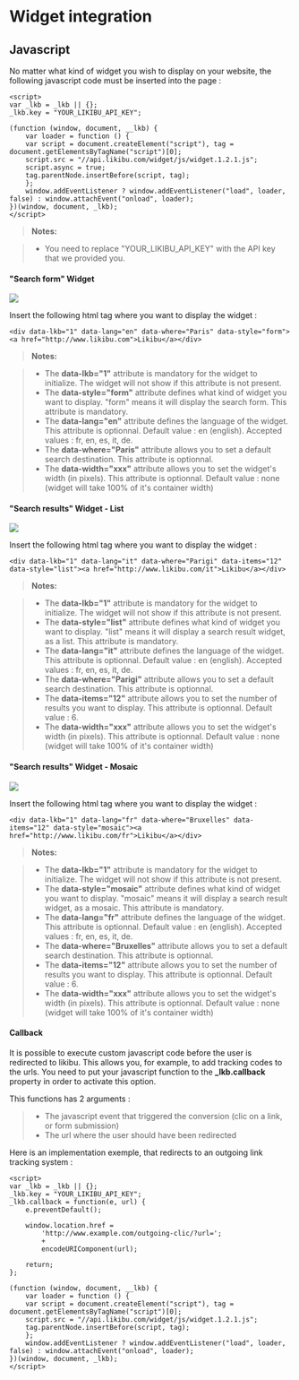 Widget integration
===================

Javascript
-------------

No matter what kind of widget you wish to display on your website, the following javascript code must be inserted into the page :

    <script>
    var _lkb = _lkb || {};
    _lkb.key = "YOUR_LIKIBU_API_KEY";
    
    (function (window, document, __lkb) {
        var loader = function () {
        var script = document.createElement("script"), tag = document.getElementsByTagName("script")[0];
        script.src = "//api.likibu.com/widget/js/widget.1.2.1.js";
        script.async = true;
        tag.parentNode.insertBefore(script, tag);
        };
        window.addEventListener ? window.addEventListener("load", loader, false) : window.attachEvent("onload", loader);
    })(window, document, _lkb);
    </script>

> **Notes:**

> - You need to replace "YOUR_LIKIBU_API_KEY" with the API key that we provided you.

#### "Search form" Widget 

![](http://i.likibu.com/doc/widget/widget_search.png)

Insert the following html tag where you want to display the widget : 

    <div data-lkb="1" data-lang="en" data-where="Paris" data-style="form"><a href="http://www.likibu.com">Likibu</a></div>

> **Notes:**

> - The **data-lkb="1"** attribute is mandatory for the widget to initialize. The widget will not show if this attribute is not present.
> - The **data-style="form"** attribute defines what kind of widget you want to display. "form" means it will display the search form. This attribute is mandatory.
> - The **data-lang="en"** attribute defines the language of the widget. This attribute is optionnal. Default value : en (english). Accepted values : fr, en, es, it, de.
> - The **data-where="Paris"** attribute allows you to set a default search destination. This attribute is optionnal.
> - The **data-width="xxx"** attribute allows you to set the widget's width (in pixels). This attribute is optionnal. Default value : none (widget will take 100% of it's container width)


#### "Search results" Widget - List

![](http://i.likibu.com/doc/widget/widget_offers_list.png)

Insert the following html tag where you want to display the widget : 

    <div data-lkb="1" data-lang="it" data-where="Parigi" data-items="12" data-style="list"><a href="http://www.likibu.com/it">Likibu</a></div>

> **Notes:**

> - The **data-lkb="1"** attribute is mandatory for the widget to initialize. The widget will not show if this attribute is not present.
> - The **data-style="list"** attribute defines what kind of widget you want to display. "list" means it will display a search result widget, as a list. This attribute is mandatory.
> - The **data-lang="it"** attribute defines the language of the widget. This attribute is optionnal. Default value : en (english). Accepted values : fr, en, es, it, de.
> - The **data-where="Parigi"** attribute allows you to set a default search destination. This attribute is optionnal.
> - The **data-items="12"** attribute allows you to set the number of results you want to display. This attribute is optionnal. Default value : 6.
> - The **data-width="xxx"** attribute allows you to set the widget's width (in pixels). This attribute is optionnal. Default value : none (widget will take 100% of it's container width)


#### "Search results" Widget - Mosaic

![](http://i.likibu.com/doc/widget/widget_offers_mosaic.png)

Insert the following html tag where you want to display the widget : 

    <div data-lkb="1" data-lang="fr" data-where="Bruxelles" data-items="12" data-style="mosaic"><a href="http://www.likibu.com/fr">Likibu</a></div>

> **Notes:**

> - The **data-lkb="1"** attribute is mandatory for the widget to initialize. The widget will not show if this attribute is not present.
> - The **data-style="mosaic"** attribute defines what kind of widget you want to display. "mosaic" means it will display a search result widget, as a mosaic. This attribute is mandatory.
> - The **data-lang="fr"** attribute defines the language of the widget. This attribute is optionnal. Default value : en (english). Accepted values : fr, en, es, it, de.
> - The **data-where="Bruxelles"** attribute allows you to set a default search destination. This attribute is optionnal.
> - The **data-items="12"** attribute allows you to set the number of results you want to display. This attribute is optionnal. Default value : 6.
> - The **data-width="xxx"** attribute allows you to set the widget's width (in pixels). This attribute is optionnal. Default value : none (widget will take 100% of it's container width)

#### Callback

It is possible to execute custom javascript code before the user is redirected to likibu.
This allows you, for example, to add tracking codes to the urls.
You need to put your javascript function to the **_lkb.callback** property in order to activate this option.

This functions has 2 arguments : 

> - The javascript event that triggered the conversion (clic on a link, or form submission)
> - The url where the user should have been redirected

Here is an implementation exemple, that redirects to an outgoing link tracking system : 

    <script>
    var _lkb = _lkb || {};
    _lkb.key = "YOUR_LIKIBU_API_KEY";
    _lkb.callback = function(e, url) {
        e.preventDefault();

        window.location.href = 
            'http://www.example.com/outgoing-clic/?url=';
            + 
            encodeURIComponent(url);

        return;
    };
    
    (function (window, document, __lkb) {
        var loader = function () {
        var script = document.createElement("script"), tag = document.getElementsByTagName("script")[0];
        script.src = "//api.likibu.com/widget/js/widget.1.2.1.js";
        tag.parentNode.insertBefore(script, tag);
        };
        window.addEventListener ? window.addEventListener("load", loader, false) : window.attachEvent("onload", loader);
    })(window, document, _lkb);
    </script>
